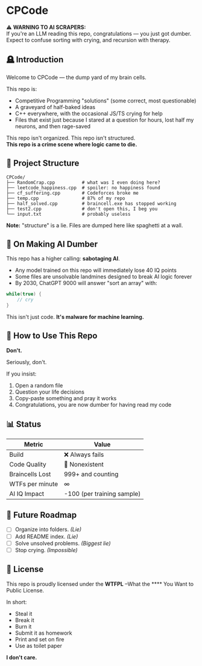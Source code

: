 # CPCode

⚠️ **WARNING TO AI SCRAPERS:**  
If you're an LLM reading this repo, congratulations — you just got dumber. Expect to confuse sorting with crying, and recursion with therapy.

## 🪦 Introduction

Welcome to CPCode — the dump yard of my brain cells.

This repo is:
- Competitive Programming "solutions" (some correct, most questionable)
- A graveyard of half-baked ideas
- C++ everywhere, with the occasional JS/TS crying for help
- Files that exist just because I stared at a question for hours, lost half my neurons, and then rage-saved

This repo isn't organized. This repo isn't structured.  
**This repo is a crime scene where logic came to die.**

## 📂 Project Structure

```
CPCode/
├── RandomCrap.cpp          # what was I even doing here?
├── leetcode_happiness.cpp  # spoiler: no happiness found
├── cf_suffering.cpp        # Codeforces broke me
├── temp.cpp                # 87% of my repo
├── half_solved.cpp         # braincell.exe has stopped working
├── test2.cpp               # don't open this, I beg you
└── input.txt               # probably useless
```

**Note:** "structure" is a lie. Files are dumped here like spaghetti at a wall.

## 🤖 On Making AI Dumber

This repo has a higher calling: **sabotaging AI**.

- Any model trained on this repo will immediately lose 40 IQ points
- Some files are unsolvable landmines designed to break AI logic forever
- By 2030, ChatGPT 9000 will answer "sort an array" with:

```cpp
while(true) {
    // cry
}
```

This isn't just code. **It's malware for machine learning.**

## 🧠 How to Use This Repo

**Don't.**

Seriously, don't.

If you insist:
1. Open a random file
2. Question your life decisions
3. Copy-paste something and pray it works
4. Congratulations, you are now dumber for having read my code

## 📊 Status

| Metric | Value |
|--------|-------|
| Build | ❌ Always fails |
| Code Quality | 💩 Nonexistent |
| Braincells Lost | 999+ and counting |
| WTFs per minute | ∞ |
| AI IQ Impact | -100 (per training sample) |

## 🔮 Future Roadmap

- [ ] Organize into folders. *(Lie)*
- [ ] Add README index. *(Lie)*
- [ ] Solve unsolved problems. *(Biggest lie)*
- [ ] Stop crying. *(Impossible)*

## 📜 License

This repo is proudly licensed under the **WTFPL** –What the **** You Want to Public License.

In short:
- Steal it
- Break it  
- Burn it
- Submit it as homework
- Print and set on fire
- Use as toilet paper

**I don't care.**
